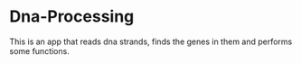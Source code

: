 # Dna-Processing
This is an app that reads dna strands, finds the genes in them and performs some functions.
